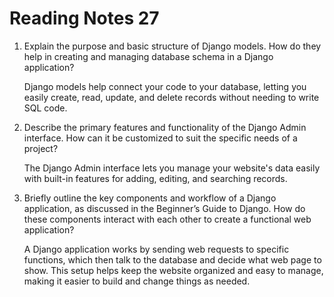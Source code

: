 # Reading Notes 27

1. Explain the purpose and basic structure of Django models. How do they help in creating and managing database schema in a Django application?
  
    Django models help connect your code to your database, letting you easily create, read, update, and delete records without needing to write SQL code.

2. Describe the primary features and functionality of the Django Admin interface. How can it be customized to suit the specific needs of a project?

    The Django Admin interface lets you manage your website's data easily with built-in features for adding, editing, and searching records.

3. Briefly outline the key components and workflow of a Django application, as discussed in the Beginner’s Guide to Django. How do these components interact with each other to create a functional web application?

    A Django application works by sending web requests to specific functions, which then talk to the database and decide what web page to show. This setup helps keep the website organized and easy to manage, making it easier to build and change things as needed.